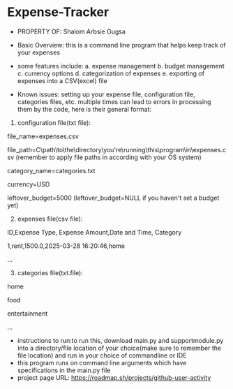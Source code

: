 # Expense-Tracker
- PROPERTY OF: Shalom Arbsie Gugsa

- Basic Overview: this is a command line program that helps keep track of your expenses
- some features include:
    a. expense management
    b. budget management
    c. currency options
    d. categorization of expenses
    e. exporting of expenses into a CSV(excel) file
 
- Known issues: setting up your expense file, configuration file, categories files, etc. multiple times can lead to errors in processing them by the code, here is their general format:

1. configuration file(txt file):

file_name=expenses.csv

file_path=C\\path\\to\\the\\directory\\you're\\running\\this\\program\\in\\expenses.csv (remember to apply file paths in according with your OS system)

category_name=categories.txt

currency=USD

leftover_budget=5000 (leftover_budget=NULL if you haven't set a budget yet)

2. expenses file(csv file):

ID,Expense Type, Expense Amount,Date and Time, Category

1,rent,1500.0,2025-03-28 16:20:46,home

...

3. categories file(txt.file):

home

food

entertainment

...

- instructions to run:to run this, download main.py and supportmodule.py into a directory/file location of your choice(make sure to remember the file location) and run in your choice of commandline or IDE
- this program runs on command line arguments which have specifications in the main.py file
- project page URL: https://roadmap.sh/projects/github-user-activity
